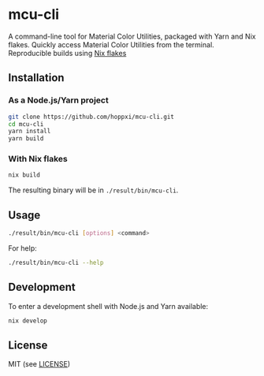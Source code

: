 # mcu-cli

A command-line tool for Material Color Utilities, packaged with Yarn and Nix flakes. Quickly access Material Color Utilities from the terminal. Reproducible builds using [Nix flakes](https://nixos.org/manual/nix/unstable/command-ref/new-cli/nix3-flake.html)

## Installation

### As a Node.js/Yarn project

```sh
git clone https://github.com/hoppxi/mcu-cli.git
cd mcu-cli
yarn install
yarn build
```

### With Nix flakes

```sh
nix build
```

The resulting binary will be in `./result/bin/mcu-cli`.

## Usage

```sh
./result/bin/mcu-cli [options] <command>
```

For help:

```sh
./result/bin/mcu-cli --help
```

## Development

To enter a development shell with Node.js and Yarn available:

```sh
nix develop
```

## License

MIT (see [LICENSE](LICENSE))
